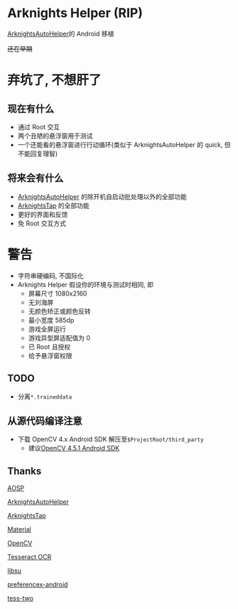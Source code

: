 # Arknights Helper (RIP)
[ArknightsAutoHelper](https://github.com/ninthDevilHAUNSTER/ArknightsAutoHelper)的 Android 移植

~~还在早期~~ 

# 弃坑了, 不想肝了

## 现在有什么
- 通过 Root 交互
- 两个丑陋的悬浮窗用于测试
- 一个还能看的悬浮窗进行行动循环(类似于 ArknightsAutoHelper 的 quick, 但不能回复理智)

## 将来会有什么
- [ArknightsAutoHelper](https://github.com/ninthDevilHAUNSTER/ArknightsAutoHelper) 的除开机自启动批处理以外的全部功能
- [ArknightsTap](https://github.com/IcebemAst/ArknightsTap) 的全部功能
- 更好的界面和反馈
- 免 Root 交互方式

# 警告
- 字符串硬编码, 不国际化
- Arknights Helper 假设你的环境与测试时相同, 即
  - 屏幕尺寸 1080x2160
  - 无刘海屏
  - 无颜色矫正或颜色反转
  - 最小宽度 585dp
  - 游戏全屏运行
  - 游戏异型屏适配值为 0
  - 已 Root 且授权
  - 给予悬浮窗权限

## TODO
- 分离`*.traineddata`

## 从源代码编译注意
- 下载 OpenCV 4.x Android SDK 解压至`$ProjectRoot/third_party`
    - 建议[OpenCV 4.5.1 Android SDK](https://sourceforge.net/projects/opencvlibrary/files/4.5.1/opencv-4.5.1-android-sdk.zip/download)

## Thanks

[AOSP](https://source.android.com)

[ArknightsAutoHelper](https://github.com/ninthDevilHAUNSTER/ArknightsAutoHelper)

[ArknightsTap](https://github.com/IcebemAst/ArknightsTap)

[Material](https://material.io)

[OpenCV](https://opencv.org/)

[Tesseract OCR](https://tesseract-ocr.github.io/)

[libsu](https://github.com/topjohnwu/libsu)

[preferencex-android](https://github.com/takisoft/preferencex-android)

[tess-two](https://github.com/alexcohn/tess-two)